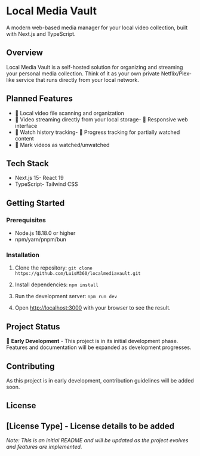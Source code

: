 # Local Media Vault

A modern web-based media manager for your local video collection, built with Next.js and TypeScript.

## Overview

Local Media Vault is a self-hosted solution for organizing and streaming your personal media collection. Think of it as your own private Netflix/Plex-like service that runs directly from your local network.

## Planned Features

- 📁 Local video file scanning and organization
- 🎥 Video streaming directly from your local storage- 📱 Responsive web interface
- 👤 Watch history tracking- 🔖 Progress tracking for partially watched content
- 🎯 Mark videos as watched/unwatched

## Tech Stack

- Next.js 15- React 19
- TypeScript- Tailwind CSS

## Getting Started

### Prerequisites

- Node.js 18.18.0 or higher
- npm/yarn/pnpm/bun

### Installation

1. Clone the repository:
   `git clone https://github.com/LuisM360/localmediavault.git`
2. Install dependencies: `npm install`

3. Run the development server:
   `npm run dev`
4. Open [http://localhost:3000](http://localhost:3000) with your browser to see the result.

## Project Status

🚧 **Early Development** - This project is in its initial development phase. Features and documentation will be expanded as development progresses.

## Contributing

As this project is in early development, contribution guidelines will be added soon.

## License

## [License Type] - License details to be added

_Note: This is an initial README and will be updated as the project evolves and features are implemented._
